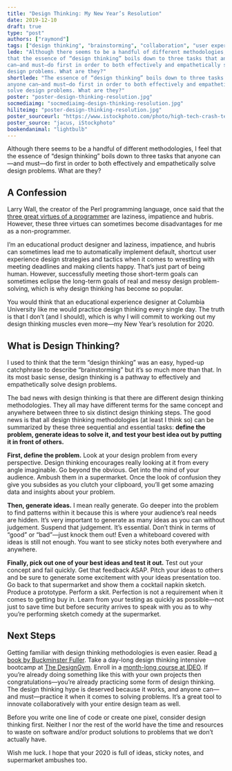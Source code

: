 ```yaml
---
title: "Design Thinking: My New Year’s Resolution"
date: 2019-12-10
draft: true
type: "post"
authors: ["raymond"]
tags: ["design thinking", "brainstorming", "collaboration", "user experience"]
lede: "Although there seems to be a handful of different methodologies, I feel
that the essence of “design thinking” boils down to three tasks that anyone
can—and must—do first in order to both effectively and empathetically solve
design problems. What are they?"
shortlede: "The essence of “design thinking” boils down to three tasks that
anyone can—and must—do first in order to both effectively and empathetically
solve design problems. What are they?"
poster: "poster-design-thinking-resolution.jpg"
socmediaimg: "socmediaimg-design-thinking-resolution.jpg"
hiliteimg: "poster-design-thinking-resolution.jpg"
poster_sourceurl: "https://www.istockphoto.com/photo/high-tech-crash-test-dummy-ready-for-testing-gm157192999-2396903"
poster_source: "jacus, iStockphoto"
bookendanimal: "lightbulb"
---
```


Although there seems to be a handful of different methodologies, I feel that
the essence of “design thinking” boils down to three tasks that anyone can—and
must—do first in order to both effectively and empathetically solve design
problems. What are they?

## A Confession

Larry Wall, the creator of the Perl programming language, once said that the
[three great virtues of a programmer](http://threevirtues.com) are laziness,
impatience and hubris. However, these three virtues can sometimes become
disadvantages for me as a non-programmer.
 
I’m an educational product designer and laziness, impatience, and hubris can
sometimes lead me to automatically implement default, shortcut user experience
design strategies and tactics when it comes to wrestling with meeting deadlines
and making clients happy. That’s just part of being human. However,
successfully meeting those short-term goals can sometimes eclipse the long-term
goals of real and messy design problem-solving, which is why design thinking
has become so popular. 

You would think that an educational experience designer at Columbia University
like me would practice design thinking every single day. The truth is that I
don’t (and I should), which is why I will commit to working out my design
thinking muscles even more—my New Year’s resolution for 2020.

## What is Design Thinking?

I used to think that the term “design thinking” was an easy, hyped-up
catchphrase to describe “brainstorming” but it’s so much more than that. In its
most basic sense, design thinking is a pathway to effectively and
empathetically solve design problems.

The bad news with design thinking is that there are different design thinking
methodologies. They all may have different terms for the same concept and
anywhere between three to six distinct design thinking steps. The good news is
that all design thinking methodologies (at least I think so) can be summarized
by these three sequential and essential tasks: __define the problem, generate
ideas to solve it, and test your best idea out by putting it in front of
others.__

__First, define the problem.__ Look at your design problem from every
perspective. Design thinking encourages really looking at it from every angle
imaginable. Go beyond the obvious. Get into the mind of your audience. Ambush
them in a supermarket. Once the look of confusion they give you subsides as you
clutch your clipboard, you’ll get some amazing data and insights about your
problem.

__Then, generate ideas.__ I mean really generate. Go deeper into the problem to
find patterns within it because this is where your audience’s real needs are
hidden. It’s very important to generate as many ideas as you can without
judgement. Suspend that judgement. It’s essential. Don’t think in terms of
“good” or “bad”—just knock them out! Even a whiteboard covered with ideas is
still not enough. You want to see sticky notes both everywhere and anywhere.

__Finally, pick out one of your best ideas and test it out.__ Test out your
concept and fail quickly. Get that feedback ASAP. Pitch your ideas to others
and be sure to generate some excitement with your ideas presentation too. Go
back to that supermarket and show them a cocktail napkin sketch. Produce a
prototype. Perform a skit. Perfection is not a requirement when it comes to
getting buy in. Learn from your testing as quickly as possible—not just to save
time but before security arrives to speak with you as to why you’re performing
sketch comedy at the supermarket.

## Next Steps

Getting familiar with design thinking methodologies is even easier. Read
[a book by Buckminster Fuller](https://www.entreversity.com/comprehensive-anticipatory-design-science/).
Take a day-long design thinking intensive bootcamp at
[The DesignGym](https://www.thedesigngym.com/).
Enroll in a [month-long course at IDEO](https://www.ideou.com/).
If you’re already doing something like this with your own projects then
congratulations—you’re already practicing some form of design thinking. The
design thinking hype is deserved because it works, and anyone can—and
must—practice it when it comes to solving problems. It’s a great tool to
innovate collaboratively with your entire design team as well.

Before you write one line of code or create one pixel, consider design thinking
first. Neither I nor the rest of the world have the time and resources to waste
on software and/or product solutions to problems that we don’t actually have.

Wish me luck. I hope that your 2020 is full of ideas, sticky notes, and
supermarket ambushes too.
